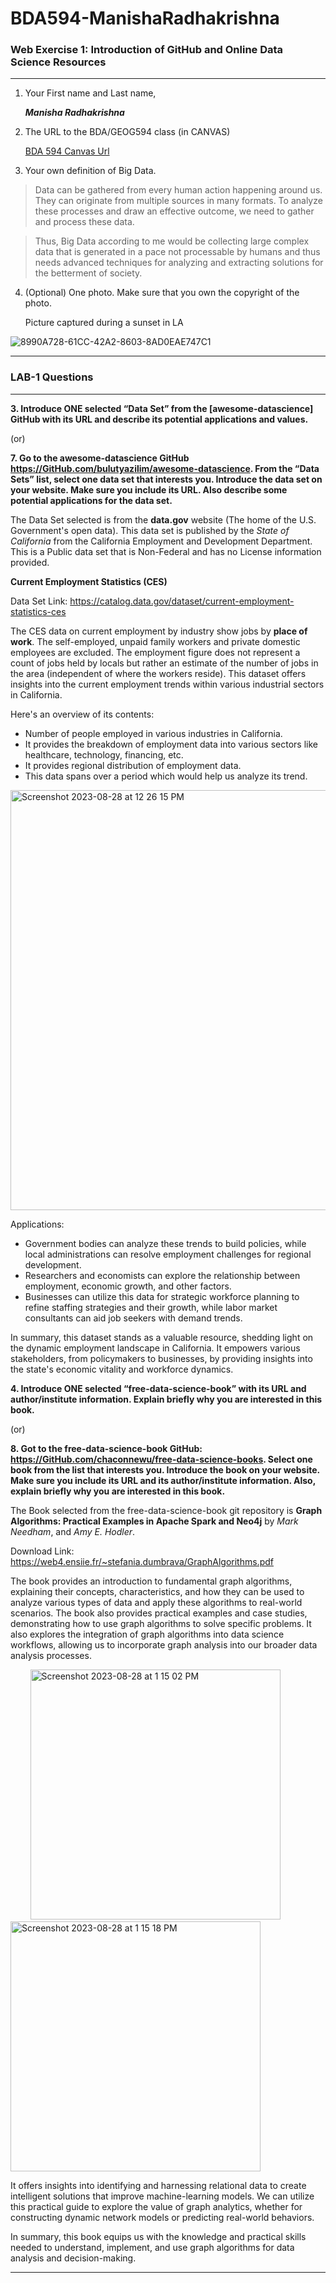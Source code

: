 # BDA594-ManishaRadhakrishna

### Web Exercise 1: Introduction of GitHub and Online Data Science Resources

--------------

1. Your First name and Last name,

   ***Manisha Radhakrishna***

2. The URL to the BDA/GEOG594 class (in CANVAS)

   [BDA 594 Canvas Url](https://sdsu.instructure.com/courses/141078)

3. Your own definition of Big Data.

> Data can be gathered from every human action happening around us. They can originate from multiple sources in many formats. To analyze these processes and draw an effective outcome, we need to gather and process these data. 

> Thus, Big Data according to me would be collecting large complex data that is generated in a pace not processable by humans and thus needs advanced techniques for analyzing and extracting solutions for the betterment of society. 

4. (Optional) One photo. Make sure that you own the copyright of the photo.

   Picture captured during a sunset in LA

![8990A728-61CC-42A2-8603-8AD0EAE747C1](https://github.com/ManishaMatta/BDA594-ManishaRadhakrishna/assets/50313389/40781083-5a6c-472b-ad3b-630d0560f879)

--------------
### LAB-1 Questions

--------------

**3. Introduce ONE selected “Data Set” from the [awesome-datascience] GitHub with its URL and describe its potential applications and values.**

(or)

**7. Go to the awesome-datascience GitHub https://GitHub.com/bulutyazilim/awesome-datascience. From the “Data Sets” list, select one data set that interests you. Introduce the data set on your website. Make sure you include its URL. Also describe some potential applications for the data set.**

The Data Set selected is from the **data.gov** website (The home of the U.S. Government's open data). This data set is published by the *State of California* from the California Employment and Development Department. This is a Public data set that is Non-Federal and has no License information provided.

**Current Employment Statistics (CES)**

Data Set Link: https://catalog.data.gov/dataset/current-employment-statistics-ces

The CES data on current employment by industry show jobs by **place of work**. The self-employed, unpaid family workers and private domestic employees are excluded. The employment figure does not represent a count of jobs held by locals but rather an estimate of the number of jobs in the area (independent of where the workers reside).
This dataset offers insights into the current employment trends within various industrial sectors in California.

Here's an overview of its contents:
* Number of people employed in various industries in California.
* It provides the breakdown of employment data into various sectors like healthcare, technology, financing, etc.
* It provides regional distribution of employment data.
* This data spans over a period which would help us analyze its trend.

<img width="672" alt="Screenshot 2023-08-28 at 12 26 15 PM" src="https://github.com/ManishaMatta/BDA594-ManishaRadhakrishna/assets/50313389/cdc68fdc-34e0-47ec-8e2f-9a8e8abee34f">

Applications:
* Government bodies can analyze these trends to build policies, while local administrations can resolve employment challenges for regional development.
* Researchers and economists can explore the relationship between employment, economic growth, and other factors.
* Businesses can utilize this data for strategic workforce planning to refine staffing strategies and their growth, while labor market consultants can aid job seekers with demand trends.

In summary, this dataset stands as a valuable resource, shedding light on the dynamic employment landscape in California. It empowers various stakeholders, from policymakers to businesses, by providing insights into the state's economic vitality and workforce dynamics.


**4. Introduce ONE selected “free-data-science-book” with its URL and author/institute information. Explain briefly why you are interested in this book.**

(or)

**8. Got to the free-data-science-book GitHub: https://GitHub.com/chaconnewu/free-data-science-books. Select one book from the list that interests you. Introduce the book on your website. Make sure you include its URL and its author/institute information. Also, explain briefly why you are interested in this book.**

The Book selected from the free-data-science-book git repository is **Graph Algorithms: Practical Examples in Apache Spark and Neo4j** by *Mark Needham*, and *Amy E. Hodler*.

Download Link: https://web4.ensiie.fr/~stefania.dumbrava/GraphAlgorithms.pdf

The book provides an introduction to fundamental graph algorithms, explaining their concepts, characteristics, and how they can be used to analyze various types of data and apply these algorithms to real-world scenarios. The book also provides practical examples and case studies, demonstrating how to use graph algorithms to solve specific problems. It also explores the integration of graph algorithms into data science workflows, allowing us to incorporate graph analysis into our broader data analysis processes.

&nbsp;&nbsp;&nbsp;&nbsp;&nbsp;&nbsp;&nbsp;&nbsp;<img width="400" alt="Screenshot 2023-08-28 at 1 15 02 PM" src="https://github.com/ManishaMatta/BDA594-ManishaRadhakrishna/assets/50313389/8073b344-8db3-4e12-8ead-04d90622cf23">
&nbsp;&nbsp;&nbsp;&nbsp;&nbsp;&nbsp;&nbsp;&nbsp;&nbsp;&nbsp;&nbsp;&nbsp;&nbsp;&nbsp;&nbsp;&nbsp;
<img width="400" alt="Screenshot 2023-08-28 at 1 15 18 PM" src="https://github.com/ManishaMatta/BDA594-ManishaRadhakrishna/assets/50313389/0cff2e6e-5fb0-484f-a723-937e8c67a9db">

It offers insights into identifying and harnessing relational data to create intelligent solutions that improve machine-learning models. We can utilize this practical guide to explore the value of graph analytics, whether for constructing dynamic network models or predicting real-world behaviors.

In summary, this book equips us with the knowledge and practical skills needed to understand, implement, and use graph algorithms for data analysis and decision-making.



--------------
